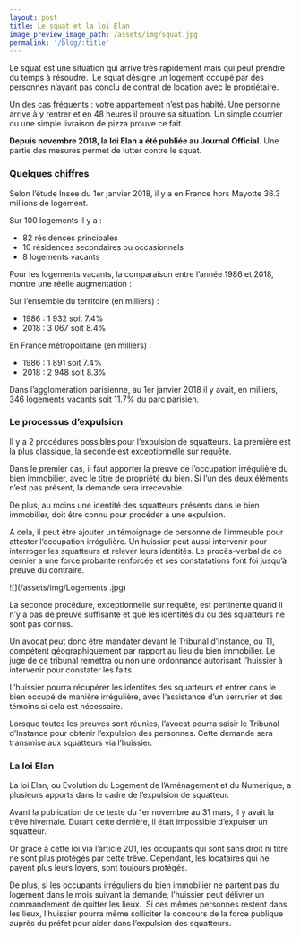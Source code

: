 ```yaml
---
layout: post
title: Le squat et la loi Elan
image_preview_image_path: /assets/img/squat.jpg
permalink: '/blog/:title'
---
```


Le squat est une situation qui arrive tr&egrave;s rapidement mais qui peut prendre du temps &agrave; r&eacute;soudre. &nbsp;Le squat d&eacute;signe un logement occup&eacute; par des personnes n’ayant pas conclu de contrat de location avec le propri&eacute;taire.

Un des cas fr&eacute;quents : votre appartement n’est pas habit&eacute;. Une personne arrive &agrave; y rentrer et en 48 heures il prouve sa situation. Un simple courrier ou une simple livraison de pizza prouve ce fait.

**Depuis novembre 2018, la loi Elan a &eacute;t&eacute; publi&eacute;e au Journal Official.** Une partie des mesures permet de lutter contre le squat.

### Quelques chiffres

Selon l’&eacute;tude Insee du 1er janvier 2018, il y a en France hors Mayotte 36.3 millions de logement.

Sur 100 logements il y a :

* 82 r&eacute;sidences principales
* 10 r&eacute;sidences secondaires ou occasionnels
* 8 logements vacants

Pour les logements vacants, la comparaison entre l’ann&eacute;e 1986 et 2018, montre une r&eacute;elle augmentation :

Sur l’ensemble du territoire (en milliers) :

* 1986 : 1 932 soit 7.4%
* 2018 : 3 067 soit 8.4%

En France m&eacute;tropolitaine (en milliers) :

* 1986 : 1 891 soit 7.4%
* 2018 : 2 948 soit 8.3%

Dans l’agglom&eacute;ration parisienne, au 1er janvier 2018 il y avait, en milliers, 346 logements vacants soit 11.7% du parc parisien.

### Le processus d’expulsion

Il y a 2 proc&eacute;dures possibles pour l’expulsion de squatteurs. La premi&egrave;re est la plus classique, la seconde est exceptionnelle sur requ&ecirc;te.

Dans le premier cas, il faut apporter la preuve de l’occupation irr&eacute;guli&egrave;re du bien immobilier, avec le titre de propri&eacute;t&eacute; du bien. Si l’un des deux &eacute;l&eacute;ments n’est pas pr&eacute;sent, la demande sera irrecevable.

De plus, au moins une identit&eacute; des squatteurs pr&eacute;sents dans le bien immobilier, doit &ecirc;tre connu pour proc&eacute;der &agrave; une expulsion.

A cela, il peut &ecirc;tre ajouter un t&eacute;moignage de personne de l’immeuble pour attester l’occupation irr&eacute;guli&egrave;re. Un huissier peut aussi intervenir pour interroger les squatteurs et relever leurs identit&eacute;s. Le proc&egrave;s-verbal de ce dernier a une force probante renforc&eacute;e et ses constatations font foi jusqu’&agrave; preuve du contraire.

![](/assets/img/Logements .jpg)

La seconde proc&eacute;dure, exceptionnelle sur requ&ecirc;te, est pertinente quand il n’y a pas de preuve suffisante et que les identit&eacute;s du ou des squatteurs ne sont pas connus.

Un avocat peut donc &ecirc;tre mandater devant le Tribunal d’Instance, ou TI, comp&eacute;tent g&eacute;ographiquement par rapport au lieu du bien immobilier. Le juge de ce tribunal remettra ou non une ordonnance autorisant l’huissier &agrave; intervenir pour constater les faits.

L’huissier pourra r&eacute;cup&eacute;rer les identit&eacute;s des squatteurs et entrer dans le bien occup&eacute; de mani&egrave;re irr&eacute;guli&egrave;re, avec l’assistance d’un serrurier et des t&eacute;moins si cela est n&eacute;cessaire.

Lorsque toutes les preuves sont r&eacute;unies, l’avocat pourra saisir le Tribunal d’Instance pour obtenir l’expulsion des personnes. Cette demande sera transmise aux squatteurs via l’huissier.

### La loi Elan

La loi Elan, ou Evolution du Logement de l’Am&eacute;nagement et du Num&eacute;rique, a plusieurs apports dans le cadre de l’expulsion de squatteur.

Avant la publication de ce texte du 1er novembre au 31 mars, il y avait la tr&ecirc;ve hivernale. Durant cette derni&egrave;re, il &eacute;tait impossible d’expulser un squatteur.

Or gr&acirc;ce &agrave; cette loi via l’article 201, les occupants qui sont sans droit ni titre ne sont plus prot&eacute;g&eacute;s par cette tr&ecirc;ve. Cependant, les locataires qui ne payent plus leurs loyers, sont toujours prot&eacute;g&eacute;s.

De plus, si les occupants irr&eacute;guliers du bien immobilier ne partent pas du logement dans le mois suivant la demande, l’huissier peut d&eacute;livrer un commandement de quitter les lieux.&nbsp; Si ces m&ecirc;mes personnes restent dans les lieux, l’huissier pourra m&ecirc;me solliciter le concours de la force publique aupr&egrave;s du pr&eacute;fet pour aider dans l’expulsion des squatteurs.